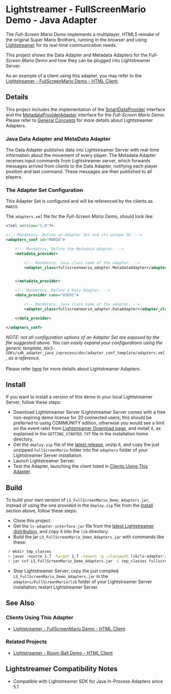 # Lightstreamer - FullScreenMario Demo - Java Adapter
<!-- START DESCRIPTION lightstreamer-example-fullscreenmario-adapter-java -->

The *Full-Screen Mario Demo* implements a multiplayer, HTML5 remake of the original Super Mario Brothers, running in the browser and using [Lightstreamer](http://www.lightstreamer.com) for its real-time communication needs.

This project shows the Data Adapter and Metadata Adapters for the *Full-Screen Mario Demo* and how they can be plugged into Lightstreamer Server.

As an example of a client using this adapter, you may refer to the [Lightstreamer - FullScreenMario Demo - HTML Client](https://github.com/Lightstreamer/Lightstreamer-example-FullScreenMario-client-javascript).

## Details
This project includes the implementation of the [SmartDataProvider](http://www.lightstreamer.com/docs/adapter_java_inprocess_api/com/lightstreamer/interfaces/data/SmartDataProvider.html) interface and the [MetadataProviderAdapter](http://www.lightstreamer.com/docs/adapter_java_inprocess_api/com/lightstreamer/interfaces/metadata/MetadataProviderAdapter.html) interface for the *Full-Screen Mario Demo*. Please refer to [General Concepts](http://www.lightstreamer.com/docs/base/General%20Concepts.pdf) for more details about Lightstreamer Adapters.

### Java Data Adapter and MetaData Adapter
The Data Adapter publishes data into Lightstreamer Server with real-time information about the movement of every player.
The Metadata Adapter receives input commands from Lightstreamer server, which forwards messages arrived from clients to the Data Adapter, notifying each player position and last command. These messages are then published to all players.
<!-- END DESCRIPTION lightstreamer-example-fullscreenmario-adapter-java -->

### The Adapter Set Configuration

This Adapter Set is configured and will be referenced by the clients as `MARIO`. 

The `adapters.xml` file for the *Full-Screen Mario Demo*, should look like:

```xml      
<?xml version="1.0"?>

<!-- Mandatory. Define an Adapter Set and its unique ID. -->
<adapters_conf id="MARIO">

    <!-- Mandatory. Define the Metadata Adapter. -->
    <metadata_provider>

        <!-- Mandatory. Java class name of the adapter. -->
        <adapter_class>fullscreenmario_adapter.MetadataAdapter</adapter_class>


    </metadata_provider>

    <!-- Mandatory. Define a Data Adapter. -->
    <data_provider name="USERS">

        <!-- Mandatory. Java class name of the adapter. -->
        <adapter_class>fullscreenmario_adapter.DataAdapter</adapter_class>

    </data_provider>

</adapters_conf>
```

<i>NOTE: not all configuration options of an Adapter Set are exposed by the file suggested above. 
You can easily expand your configurations using the generic template, `DOCS-SDKs/sdk_adapter_java_inprocess/doc/adapter_conf_template/adapters.xml`, as a reference.</i><br>
<br>
Please refer [here](http://www.lightstreamer.com/docs/base/Lightstreamer/DOCS-SDKs/General%20Concepts.pdf) for more details about Lightstreamer Adapters.

## Install
If you want to install a version of this demo in your local Lightstreamer Server, follow these steps:
* Download Lightstreamer Server (Lightstreamer Server comes with a free non-expiring demo license for 20 connected users; this should be preferred to using COMMUNITY edition, otherwise you would see a limit on the event rate) from [Lightstreamer Download page](http://www.lightstreamer.com/download.htm), and install it, as explained in the `GETTING_STARTED.TXT` file in the installation home directory.
* Get the `deploy.zip` file of the [latest release](https://github.com/Lightstreamer/Lightstreamer-example-FullScreenMario-adapter-java/releases), unzip it, and copy the just unzipped `FullScreenMario` folder into the `adapters` folder of your Lightstreamer Server installation.
* Launch Lightstreamer Server.
* Test the Adapter, launching the client listed in [Clients Using This Adapter](https://github.com/Lightstreamer/Lightstreamer-example-FullScreenMario-adapter-java#clients-using-this-adapter).

## Build 
To build your own version of `LS_FullScreenMario_Demo_Adapters.jar`, instead of using the one provided in the `deploy.zip` file from the [Install](https://github.com/Lightstreamer/Lightstreamer-example-FullScreenMario-adapter-java#install) section above, follow these steps:
* Clone this project.
* Get the `ls-adapter-interface.jar` file from the [latest Lightstreamer distribution](http://www.lightstreamer.com/download), and copy it into the `lib` directory.
* Build the jar `LS_FullScreenMario_Demo_Adapters.jar` with commands like these:
```sh
 > mkdir tmp_classes
 > javac -source 1.7 -target 1.7 -nowarn -g -classpath lib/ls-adapter-interface.jar -sourcepath src/ -d tmp_classes src/fullscreenmario_adapter/DataAdapter.java
 > jar cvf LS_FullScreenMario_Demo_Adapters.jar -C tmp_classes fullscreenmario_adapter
```
* Stop Lightstreamer Server; copy the just compiled `LS_FullScreenMario_Demo_Adapters.jar` in the `adapters/FullScreenMario/lib` folder of your Lightstreamer Server installation; restart Lightstreamer Server.

## See Also

### Clients Using This Adapter
<!-- START RELATED_ENTRIES -->

* [Lightstreamer - FullScreenMario Demo - HTML Client](https://github.com/Lightstreamer/Lightstreamer-example-FullScreenMario-client-javascript)

<!-- END RELATED_ENTRIES -->

### Related Projects

* [Lightstreamer - Room-Ball Demo - HTML Client](https://github.com/Lightstreamer/Lightstreamer-example-RoomBall-client-javascript#lightstreamer-room-ball-demo-for-javascript-client)

## Lightstreamer Compatibility Notes

- Compatible with Lightstreamer SDK for Java In-Process Adapters since 5.1
